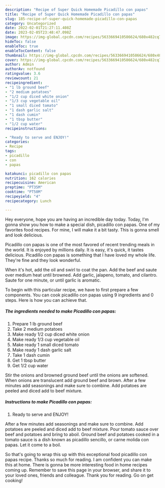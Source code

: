 ```yaml
---
description: "Recipe of Super Quick Homemade Picadillo con papas"
title: "Recipe of Super Quick Homemade Picadillo con papas"
slug: 185-recipe-of-super-quick-homemade-picadillo-con-papas
category: Uncategorized
date: 2022-02-01T21:27:11.408Z
date: 2023-02-05T23:48:47.098Z
image: https://img-global.cpcdn.com/recipes/5633669410586624/680x482cq70/picadillo-con-papas-recipe-main-photo.jpg
hideToc: false
enableToc: true
enableTocContent: false
thumbnail: https://img-global.cpcdn.com/recipes/5633669410586624/680x482cq70/picadillo-con-papas-recipe-main-photo.jpg
cover: https://img-global.cpcdn.com/recipes/5633669410586624/680x482cq70/picadillo-con-papas-recipe-main-photo.jpg
author: Admin
authorAv: notfound
ratingvalue: 3.6
reviewcount: 21
recipeingredient:
- "1 lb ground beef"
- "2 medium potatoes"
- "1/2 cup diced white onion"
- "1/3 cup vegetable oil"
- "1 small diced tomato"
- "1 dash garlic salt"
- "1 dash cumin"
- "1 tbsp butter"
- "1/2 cup water"
recipeinstructions:

- "Ready to serve and ENJOY!"
categories:
- Recipe
tags:
- picadillo
- con
- papas

katakunci: picadillo con papas 
nutrition: 162 calories
recipecuisine: American
preptime: "PT35M"
cooktime: "PT50M"
recipeyield: "4"
recipecategory: Lunch

---
```



Hey everyone, hope you are having an incredible day today. Today, I'm gonna show you how to make a special dish, picadillo con papas. One of my favorites food recipes. For mine, I will make it a bit tasty. This is gonna smell and look delicious.

Picadillo con papas is one of the most favored of recent trending meals in the world. It is enjoyed by millions daily. It is easy, it's quick, it tastes delicious. Picadillo con papas is something that I have loved my whole life. They're fine and they look wonderful.

When it&#39;s hot, add the oil and swirl to coat the pan. Add the beef and saute over medium heat until browned. Add garlic, jalapeno, tomato, and cilantro. Saute for one minute, or until garlic is aromatic.


To begin with this particular recipe, we have to first prepare a few components. You can cook picadillo con papas using 9 ingredients and 0 steps. Here is how you can achieve that.

<!--inarticleads1-->

##### The ingredients needed to make Picadillo con papas:

1. Prepare 1 lb ground beef
1. Take 2 medium potatoes
1. Make ready 1/2 cup diced white onion
1. Make ready 1/3 cup vegetable oil
1. Make ready 1 small diced tomato
1. Make ready 1 dash garlic salt
1. Take 1 dash cumin
1. Get 1 tbsp butter
1. Get 1/2 cup water


Stir the onions and browned ground beef until the onions are softened. When onions are translucent add ground beef and brown. After a few minutes add seasonings and make sure to combine. Add potatoes are peeled and diced add to beef mixture. 

<!--inarticleads2-->

##### Instructions to make Picadillo con papas:


1. Ready to serve and ENJOY!

After a few minutes add seasonings and make sure to combine. Add potatoes are peeled and diced add to beef mixture. Pour tomato sauce over beef and potatoes and bring to aboil. Ground beef and potatoes cooked in a tomato sauce is a dish known as picadillo sencillo, or carne molida con papas. Let it come to a boil. 

So that's going to wrap this up with this exceptional food picadillo con papas recipe. Thanks so much for reading. I am confident you can make this at home. There is gonna be more interesting food in home recipes coming up. Remember to save this page in your browser, and share it to your loved ones, friends and colleague. Thank you for reading. Go on get cooking!
